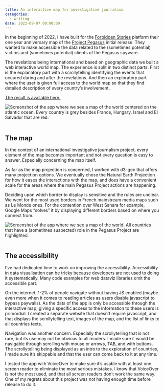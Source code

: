 ```yaml
---
title: An interactive map for investigative journalism
categories:
  - writing
date: 2022-09-07 00:00:00
---
```


In the beginning of 2022, I have built for the <a class="link" target="_self" href="https://forbiddenstories.org">Forbidden Stories</a> platform their one year anniversary map of the <a class="link" target="_self" href="https://forbiddenstories.org/fr/case/le-pegasus-project/g">Project Pegasus</a> initial release. They wanted to make accessible the data related to the (sometimes potential) victims and (sometimes potential) clients of the Pegasus spyware.

The revelations being international and based on geographic data we built a web interactive world map. The experience is split in two distinct parts. First is the explanatory part with a scrollytelling identifying the events that occured during and after the revelations. And then an exploratory part where the user is given full access to the world map so that they find detailed description of every country’s involvement.

<a class="link" target="_self" href="https://forbiddenstories.org/pegasus-project-impacts-map/">The result is available here.</a>

<img src="https://live.staticflickr.com/65535/52341331315_456c3daaab_z.jpg" alt="Screenshot of the app where we see a map of the world centered on the atlantic ocean. Every country is grey besides France, Hungary, Israel and El Salvador that are red.">
&nbsp;

## The map

In the context of an international investigative journalism project, every element of the map becomes important and not every question is easy to answer. Especially concerning the map itself.

As far as the map projection is concerned, I worked with d3-geo that offers many projection options. We eventually chose the Natural Earth Projection for how it eases the interactions with the map, and does have a convenient scale for the areas where the main Pegasus Project actions are happening.

Deciding upon which border to display is sensitive and the rules are unclear. We went for the most used borders in French mainstream media maps such as Le Monde ones. For the contention over West Sahara for example, Google Maps “solves” it by displaying different borders based on where you connect from.

<img src="https://live.staticflickr.com/65535/52341204944_92e20ac651_z.jpg" alt="Screenshot of the app where we see a map of the world. All countries that have a (sometimes suspected) role in the Pegasus Project are highlighted.">
&nbsp;

## The accessibility

I’ve had dedicated time to work on improving the accessibility. Accessibility in data visualisation can be tricky because developers are not used to doing it systematically. Many code examples for web dataviz libraries omit the accessible part. 

On the internet, 1-2% of people navigate without having JS enabled (maybe even more when it comes to reading articles as users disable javascript to bypass paywalls). As the data of the app is only be accessible through the interactive map, giving a specific access to the information to these users is primordial. I created a separate website that doesn’t require javascript, and that displays the scrollytelling text, images of the map, and the list of links to all countries texts.

Navigation was another concern. Especially the scrollytelling that is not rare, but its use may not be obvious to all readers. I made sure it would be navigable through scrolling with mouse or arrows, TAB, and with buttons. The scrollytelling being displayed as an intro to the exploration of countries, I made sure it’s skippable and that the user can come back to it at any time.

I tested the app with VoiceOver to make sure it’s usable with at least one screen reader to eliminate the most serious mistakes. I know that VoiceOver is not the most used, and that all screen readers don’t work the same way. One of my regrets about this project was not having enough time before release to do it.